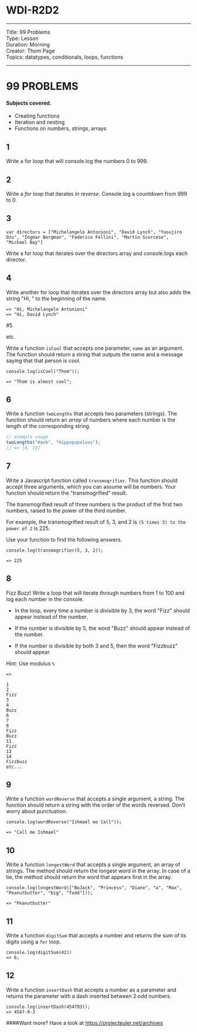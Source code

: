 # WDI-R2D2

<hr>
Title: 99 Problems<br>
Type: Lesson<br>
Duration: Morning<br>
Creator: Thom Page<br>
Topics: datatypes, conditionals, loops, functions <br>
<hr>

# 99 PROBLEMS

#### Subjects covered.

- Creating functions
- Iteration and nesting
- Functions on numbers, strings, arrays


## 1

Write a for loop that will console.log the numbers 0 to 999. 

## 2

Write a *for* loop that iterates in *reverse*. Console.log a countdown from 999 to 0.

## 3

```
var directors = ["Michelangelo Antonioni", "David Lynch", "Yasujiro Ozu", "Ingmar Bergman", "Federico Fellini", "Martin Scorcese", "Michael Bay"]
```

Write a for loop that iterates over the directors array and console.logs each director. 

## 4

Write another for loop that iterates over the directors array but also adds the string "Hi, " to the beginning of the name.

```
=> "Hi, Michelangelo Antonioni"
=> "Hi, David Lynch"
```

#5

etc.

Write a function `isCool` that accepts one parameter, `name` as an argument. The function should return a string that outputs the name and a message saying that that person is cool.

```
console.log(isCool("Thom"));

=> "Thom is almost cool";
```

## 6

Write a function `twoLengths` that accepts two parameters (strings). The function should return an _array_ of numbers where each number is the length of the corresponding string.

```javascript
// example usage
twoLengths("Hank", "Hippopopalous");
// => [4, 13]
```

## 7

Write a Javascript function called `transmogrifier`. This function should accept three arguments, which you can assume will be numbers. Your function should return the "transmogrified" result.

The transmogrified result of three numbers is the product of the first two numbers, raised to the power of the third number.

For example, the transmogrified result of 5, 3, and 2 is `(5 times 3) to the
power of 2` is 225.

Use your function to find the following answers.

```
console.log(transmogrifier(5, 3, 2));

=> 225
```

## 8

Fizz Buzz! Write a loop that will iterate through numbers from 1 to 100 and log each number in the console.

- In the loop, every time a number is divisible by 3, the word "Fizz" should appear instead of the number.

- If the number is divisible by 5, the word "Buzz" should appear instead of the number.

- If the number is divisible by both 3 and 5, then the word "Fizzbuzz" should appear.

Hint: Use modulus `%`

```
=>

1
2
Fizz
3
4
Buzz
6
7
8
Fizz
Buzz
11
Fizz
13
14
Fizzbuzz
etc...

```

## 9

Write a function `wordReverse` that accepts a single argument, a string. The function should return a string with the order of the words reversed. Don't worry about punctuation.

```
console.log(wordReverse("Ishmael me Call"));

=> "Call me Ishmael"
```

## 10

Write a function `longestWord` that accepts a single argument, an array of strings. The method should return the longest word in the array. In case of a tie, the method should return the word that appears first in the array.

```
console.log(longestWord(["BoJack", "Princess", "Diane", "a", "Max", "Peanutbutter", "big", "Todd"]));

=> "Peanutbutter"
```


## 11

Write a function `digitSum` that accepts a number and returns the sum of its digits using a `for` loop.

```
console.log(digitSum(42))
=> 6;
```

## 12

Write a function `insertDash` that accepts a number as a parameter and returns the parameter with a dash inserted between 2 odd numbers.

```
console.log(insertDash(454793));
=> 4547-9-3
```

####Want more? 
Have a look at https://projecteuler.net/archives